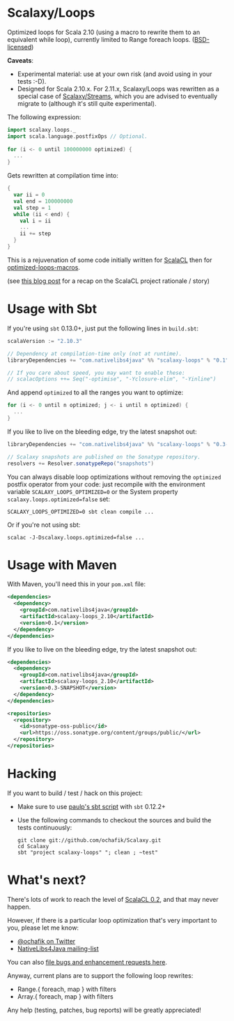 # Scalaxy/Loops

Optimized loops for Scala 2.10 (using a macro to rewrite them to an equivalent while loop), currently limited to Range foreach loops.
([BSD-licensed](https://github.com/ochafik/Scalaxy/blob/master/LICENSE))

**Caveats**:
* Experimental material: use at your own risk (and avoid using in your tests :-D).
* Designed for Scala 2.10.x. For 2.11.x, Scalaxy/Loops was rewritten as a special case of [Scalaxy/Streams](https://github.com/ochafik/Scalaxy/blob/master/Streams), which you are advised to eventually migrate to (although it's still quite experimental).

The following expression:
```scala
import scalaxy.loops._
import scala.language.postfixOps // Optional.
    
for (i <- 0 until 100000000 optimized) {
  ...
}
```
Gets rewritten at compilation time into:
```scala
{
  var ii = 0
  val end = 100000000
  val step = 1
  while (ii < end) {
    val i = ii
    ...
    ii += step
  }
}
```

This is a rejuvenation of some code initially written for [ScalaCL](http://scalacl.googlecode.com/) then for [optimized-loops-macros](https://github.com/ochafik/optimized-loops-macros).

(see [this blog post](http://ochafik.com/blog/?p=806) for a recap on the ScalaCL project rationale / story)


# Usage with Sbt

If you're using `sbt` 0.13.0+, just put the following lines in `build.sbt`:
```scala
scalaVersion := "2.10.3"

// Dependency at compilation-time only (not at runtime).
libraryDependencies += "com.nativelibs4java" %% "scalaxy-loops" % "0.1" % "provided"

// If you care about speed, you may want to enable these:
// scalacOptions ++= Seq("-optimise", "-Yclosure-elim", "-Yinline")
```

And append `optimized` to all the ranges you want to optimize:
```scala
for (i <- 0 until n optimized; j <- i until n optimized) {
  ...
}
```

If you like to live on the bleeding edge, try the latest snapshot out:
```scala
libraryDependencies += "com.nativelibs4java" %% "scalaxy-loops" % "0.3-SNAPSHOT" % "provided"

// Scalaxy snapshots are published on the Sonatype repository.
resolvers += Resolver.sonatypeRepo("snapshots")
```

You can always disable loop optimizations without removing the `optimized` postfix operator from your code: just recompile with the environment variable `SCALAXY_LOOPS_OPTIMIZED=0` or the System property `scalaxy.loops.optimized=false` set:
```
SCALAXY_LOOPS_OPTIMIZED=0 sbt clean compile ...
```
Or if you're not using sbt:
```
scalac -J-Dscalaxy.loops.optimized=false ...
```

# Usage with Maven

With Maven, you'll need this in your `pom.xml` file:
```xml
<dependencies>
  <dependency>
    <groupId>com.nativelibs4java</groupId>
    <artifactId>scalaxy-loops_2.10</artifactId>
    <version>0.1</version>
  </dependency>
</dependencies>
```

If you like to live on the bleeding edge, try the latest snapshot out:
```xml
<dependencies>
  <dependency>
    <groupId>com.nativelibs4java</groupId>
    <artifactId>scalaxy-loops_2.10</artifactId>
    <version>0.3-SNAPSHOT</version>
  </dependency>
</dependencies>

<repositories>
  <repository>
    <id>sonatype-oss-public</id>
    <url>https://oss.sonatype.org/content/groups/public/</url>
  </repository>
</repositories>
```

# Hacking

If you want to build / test / hack on this project:
- Make sure to use [paulp's sbt script](https://github.com/paulp/sbt-extras) with `sbt` 0.12.2+
- Use the following commands to checkout the sources and build the tests continuously: 

    ```
    git clone git://github.com/ochafik/Scalaxy.git
    cd Scalaxy
    sbt "project scalaxy-loops" "; clean ; ~test"
    ```

# What's next?

There's lots of work to reach the level of [ScalaCL 0.2](https://code.google.com/p/scalacl/wiki/ScalaCLPlugin), and that may never happen.

However, if there is a particular loop optimization that's very important to you, please let me know:
- [@ochafik on Twitter](http://twitter.com/ochafik)
- [NativeLibs4Java mailing-list](groups.google.com/group/nativelibs4java)

You can also [file bugs and enhancement requests here](https://github.com/ochafik/Scalaxy/issues/new).

Anyway, current plans are to support the following loop rewrites:
- Range.{ foreach, map } with filters
- Array.{ foreach, map } with filters

Any help (testing, patches, bug reports) will be greatly appreciated!
